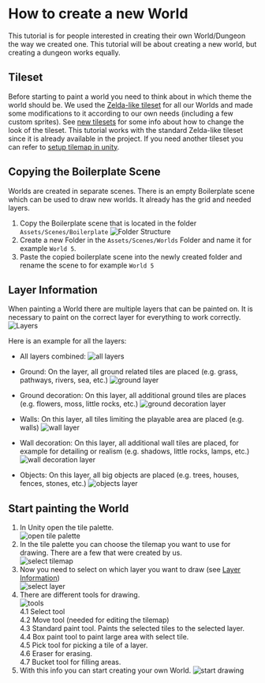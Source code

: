 # How to create a new World

This tutorial is for people interested in creating their own World/Dungeon the way we created one. This tutorial will be about creating a new world, but creating a dungeon works equally.

## Tileset

Before starting to paint a world you need to think about in which theme the world should be. We used the [Zelda-like tileset](https://opengameart.org/content/zelda-like-tilesets-and-sprites) for all our Worlds and made some modifications to it according to our own needs (including a few custom sprites). See [new tilesets](https://github.com/Gamify-IT/overworld/blob/main/new-tilesets/README.md) for some info about how to change the look of the tileset. This tutorial works with the standard Zelda-like tileset since it is already available in the project. If you need another tileset you can refer to [setup tilemap in unity](https://github.com/Gamify-IT/docs/blob/main/dev-manuals/languages/unity/setup-tilemap-in-unity.md).

## Copying the Boilerplate Scene

Worlds are created in separate scenes. There is an empty Boilerplate scene which can be used to draw new worlds. It already has the grid and needed layers.

1. Copy the Boilerplate scene that is located in the folder `Assets/Scenes/Boilerplate`
![Folder Structure](assets/boilerplate.webp)
2. Create a new Folder in the `Assets/Scenes/Worlds` Folder and name it for example `World 5`.
3. Paste the copied boilerplate scene into the newly created folder and rename the scene to for example `World 5`

## Layer Information

When painting a World there are multiple layers that can be painted on. It is necessary to paint on the correct layer for everything to work correctly.  
![Layers](assets/layers.webp)

Here is an example for all the layers:  

- All layers combined: ![all layers](assets/all-layers.webp)

- Ground: On the layer, all ground related tiles are placed (e.g. grass, pathways, rivers, sea, etc.)
![ground layer](assets/ground-layer.webp)
- Ground decoration: On this layer, all additional ground tiles are places (e.g. flowers, moss, little rocks, etc.)
![ground decoration layer](assets/ground-decoration-layer.webp)
- Walls: On this layer, all tiles limiting the playable area are placed (e.g. walls)
![wall layer](assets/wall-layer.webp)
- Wall decoration: On this layer, all additional wall tiles are placed, for example for detailing or realism (e.g. shadows, little rocks, lamps, etc.)  
![wall decoration layer](assets/wall-decoration-layer.webp)
- Objects: On this layer, all big objects are placed (e.g. trees, houses, fences, stones, etc.)
![objects layer](assets/objects-layer.webp)

## Start painting the World

1. In Unity open the tile palette.  
![open tile palette](assets/find-tile-palette.webp)
2. In the tile palette you can choose the tilemap you want to use for drawing. There are a few that were created by us.  
![select tilemap](assets/tile-palette.webp)
3. Now you need to select on which layer you want to draw (see [Layer Information](#layer-information))  
![select layer](assets/select-layer.webp)
4. There are different tools for drawing.  
![tools](assets/tools.webp)  
4.1 Select tool  
4.2 Move tool (needed for editing the tilemap)  
4.3 Standard paint tool. Paints the selected tiles to the selected layer.  
4.4 Box paint tool to paint large area with select tile.  
4.5 Pick tool for picking a tile of a layer.  
4.6 Eraser for erasing.  
4.7 Bucket tool for filling areas.
5. With this info you can start creating your own World.
![start drawing](assets/start-drawing.webp)
